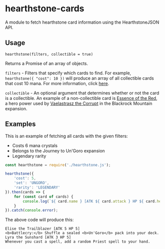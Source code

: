 # hearthstone-cards
A module to fetch hearthstone card information using the HearthstoneJSON API.

## Usage
`hearthstone(filters, collectible = true)`

Returns a Promise of an array of objects.

`filters` - Filters that specify which cards to find. For example, `hearthstone({ "cost": 10 })` will produce an array of all collectible cards that cost 10 mana. For more information, click [here](https://hearthstonejson.com/).

`collectible` - An optional argument that determines whether or not the card is a collectible. An example of a non-collectible card is [Essence of the Red](http://hearthstone.gamepedia.com/Essence_of_the_Red_(Normal)), a hero power used by [Vaelastrasz the Corrupt](http://hearthstone.gamepedia.com/Vaelastrasz_the_Corrupt) in the Blackrock Mountain expansion.

## Examples
This is an example of fetching all cards with the given filters:
- Costs 6 mana crystals
- Belongs to the Journey to Un'Goro expansion
- Legendary rarity
```js
const hearthstone = require('./hearthstone.js');

hearthstone({
    'cost': 5,
    'set': 'UNGORO',
    'rarity': 'LEGENDARY'
}).then(cards => {
    for (const card of cards) {
        console.log(`${ card.name } [ATK ${ card.attack } HP ${ card.health }]\n${ card.text }`);
    }
}).catch(console.error);
```
The above code will produce this: 
```
Elise the Trailblazer [ATK 5 HP 5]
<b>Battlecry:</b> Shuffle a sealed <b>Un'Goro</b> pack into your deck.
Lyra the Sunshard [ATK 3 HP 5]
Whenever you cast a spell, add a random Priest spell to your hand.
```
